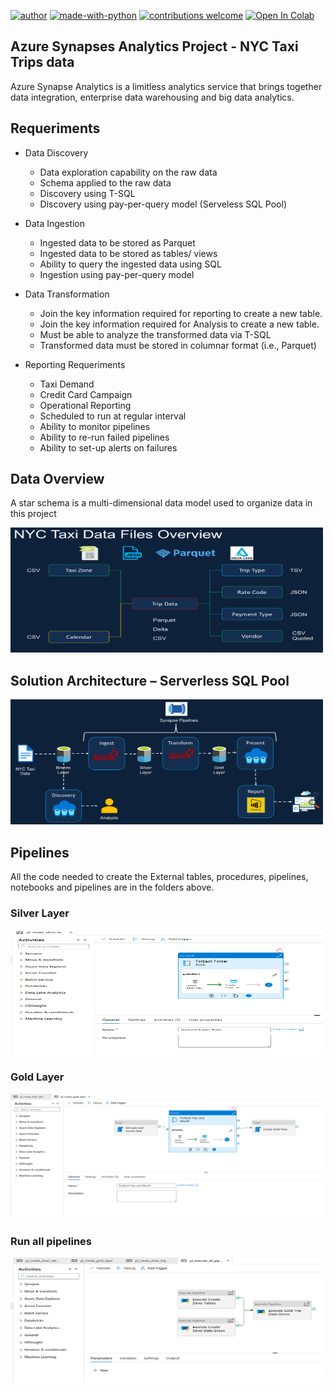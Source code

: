 [![author](https://img.shields.io/badge/author-luismatias-red)](https://www.linkedin.com/in/lu%C3%ADs-fernando-matias-de-farias-52234b20a/) [![made-with-python](https://img.shields.io/badge/Made%20with-Python-1f425f.svg)](https://www.python.org/) [![contributions welcome](https://img.shields.io/badge/contributions-welcome-brightgreen.svg?style=flat)](https://github.com/Luis20matias) [![Open In Colab](https://colab.research.google.com/assets/colab-badge.svg)](https://chrome.google.com/webstore/detail/open-in-colab/iogfkhleblhcpcekbiedikdehleodpjo)

## Azure Synapses Analytics Project - NYC Taxi Trips data

Azure Synapse Analytics is a limitless analytics service that brings together
data integration, enterprise data warehousing and big data analytics.

## Requeriments 

* Data Discovery
  * Data exploration capability on the raw data
  * Schema applied to the raw data
  * Discovery using T-SQL
  * Discovery using pay-per-query model (Serveless SQL Pool)

* Data Ingestion 
  * Ingested data to be stored as Parquet
  * Ingested data to be stored as tables/ views
  * Ability to query the ingested data using SQL
  * Ingestion using pay-per-query model
  
* Data Transformation 
  * Join the key information required for reporting to
create a new table.
  * Join the key information required for Analysis to
create a new table.
  * Must be able to analyze the transformed data
via T-SQL
  * Transformed data must be stored in columnar
format (i.e., Parquet)

* Reporting Requeriments
  * Taxi Demand
  * Credit Card Campaign
  * Operational Reporting
  * Scheduled to run at regular interval
  * Ability to monitor pipelines
  * Ability to re-run failed pipelines
  * Ability to set-up alerts on failures


## Data Overview

A star schema is a multi-dimensional data model used to organize data in this project

<p>
 <img src="files_overview.png" width="500" height="200"/ >
<p>

## Solution Architecture – Serverless SQL Pool

<p>
 <img src="solution_architecture.png" width="500" height="200"/ >
<p>

## Pipelines

All the code needed to create the External tables, procedures, pipelines, notebooks and pipelines are in the folders above.

### Silver Layer
<p>
 <img src="pipeline_silver_layer.png" width="500" height="200"/ >
<p>


### Gold Layer

<p>
 <img src="pipeline_gold_layer.png" width="500" height="200"/ >
<p>

### Run all pipelines


<p>
 <img src="run_all_pipelines.png" width="500" height="200"/ >
<p>
